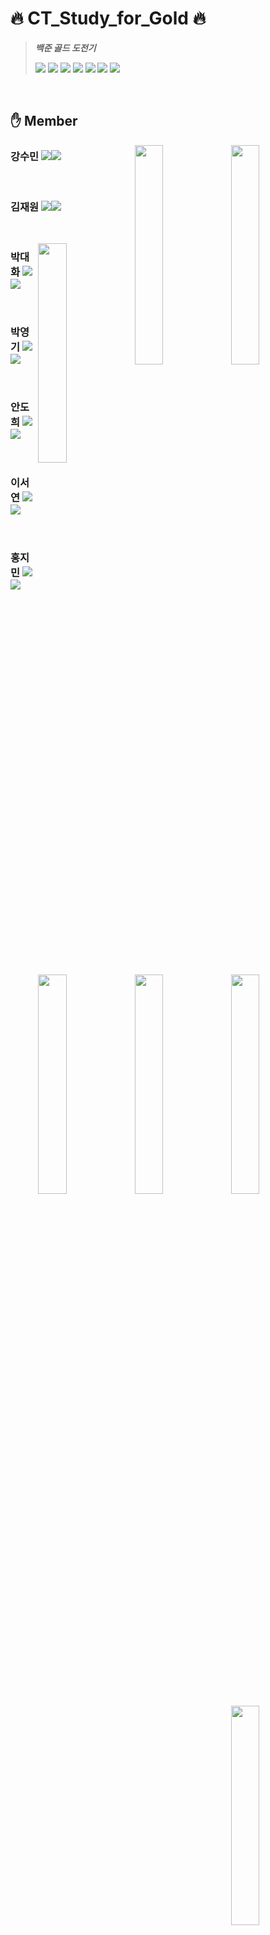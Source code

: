 # 🔥 CT_Study_for_Gold 🔥
> ***백준 골드 도전기***  
> 
> <img src="https://img.shields.io/badge/Github for Code Review-181717?style=flat-square&logo=GitHub&logoColor=white"/>
> <img src="https://img.shields.io/badge/JAVA-FF8000?style=flat-square"/>
> <img src="https://img.shields.io/badge/Eclipse-5858FA?style=flat-square&logo=Eclipse IDE"/>
> <img src="https://img.shields.io/badge/IntelliJ-FE2E64?style=flat-square&logo=IntelliJ IDEA"/>
> <img src="https://img.shields.io/badge/Notion-333?style=flat-square&logo=Notion"/>
> <img src="https://img.shields.io/badge/Solved.AC-17ce3a?style=flat-square"/>
> <img src="https://img.shields.io/badge/SSAFY-00BFFF?style=flat-square"/>

<br>

## ✋ Member
<a href="https://solved.ac/profile/kjwkjw1104"><img align="right" width="30%" src="http://mazandi.herokuapp.com/api?handle=kjwkjw1104&theme=warm"/></a>
<a href="https://solved.ac/profile/kangsm423"><img align="right" width="30%" src="http://mazandi.herokuapp.com/api?handle=kangsm423&theme=warm"/></a>
  
### 강수민  <a href="https://github.com/BreathIN423"><img src="https://img.shields.io/badge/BreathIn423-181717?style=flat-square&logo=GitHub&logoColor=white"/></a><a href="https://soooom.tistory.com/"><img src="https://img.shields.io/badge/기록방-F7E600?style=flat-square&logo=Tistory&logoColor=black"/></a>  

<br>  

### 김재원  <a href="https://github.com/Kanaloa21"><img src="https://img.shields.io/badge/Kanaloa21-181717?style=flat-square&logo=GitHub&logoColor=white"/></a><a href="https://soooom.tistory.com/"><img src="https://img.shields.io/badge/기록방-F7E600?style=flat-square&logo=Tistory&logoColor=black"/></a>  

<br>  

<a href="https://solved.ac/profile/daewha1021"><img align="right" width="30%" src="http://mazandi.herokuapp.com/api?handle=daewha1021&theme=warm"/></a>
<a href="https://solved.ac/profile/okip0428"><img align="right" width="30%" src="http://mazandi.herokuapp.com/api?handle=okip0428&theme=warm"/></a>

### 박대화  <a href="https://github.com/daehwa-park"><img src="https://img.shields.io/badge/daehwa park-181717?style=flat-square&logo=GitHub&logoColor=white"/></a><a href="https://velog.io/@mantaray/"><img src="https://img.shields.io/badge/Mantaray.log-20C997?style=flat-square&logo=Velog&logoColor=white"/></a>  

<br>  

### 박영기  <a href="https://github.com/park-yeong-ki"><img src="https://img.shields.io/badge/park yeong ki-181717?style=flat-square&logo=GitHub&logoColor=white"/></a><a href="https://soooom.tistory.com/"><img src="https://img.shields.io/badge/기록방-F7E600?style=flat-square&logo=Tistory&logoColor=black"/></a>  

<br>  

<a href="https://solved.ac/profile/adh1120"><img align="right" width="30%" src="http://mazandi.herokuapp.com/api?handle=adh1120&theme=warm"/></a>
<a href="https://solved.ac/profile/sylee"><img align="right" width="30%" src="http://mazandi.herokuapp.com/api?handle=sylee&theme=warm"/></a>

### 안도희  <a href="https://github.com/doheeahn"><img src="https://img.shields.io/badge/doheeahn-181717?style=flat-square&logo=GitHub&logoColor=white"/></a><a href="https://soooom.tistory.com/"><img src="https://img.shields.io/badge/기록방-F7E600?style=flat-square&logo=Tistory&logoColor=black"/></a>  

<br>  

### 이서연  <a href="https://github.com/sylee723"><img src="https://img.shields.io/badge/sylee723-181717?style=flat-square&logo=GitHub&logoColor=white"/></a><a href="https://soooom.tistory.com/"><img src="https://img.shields.io/badge/기록방-F7E600?style=flat-square&logo=Tistory&logoColor=black"/></a>  

<br>  

<a href="https://solved.ac/profile/imin3672"><img align="right" width="30%" src="http://mazandi.herokuapp.com/api?handle=imin3672&theme=warm"/></a>

### 홍지민  <a href="https://github.com/ZIM-H"><img src="https://img.shields.io/badge/ZIM_H-181717?style=flat-square&logo=GitHub&logoColor=white"/></a><a href="https://hzim-dev.tistory.com/"><img src="https://img.shields.io/badge/Hzim dev-F7E600?style=flat-square&logo=Tistory&logoColor=black"/></a>  

<br>  

   
   
<div style="clear:both;"></div>  

<br>  

## 🚨 규칙
>
> - **한 주에 4문제 풀기**
>   - 풀이 발표 2문제 : 골드 5 ~ 4
>   - 개인 풀이 2문제 : 각각 실버 3, 2이상 (solved.ac 상위 100 이내)
>   - 토요일 자정까지 push, PR
> - **코드리뷰** 
>   - 4문제 PR에 코멘트 남기기
> - **일요일 21:00 온라인 스터디**
>   - 2문제 풀이 발표 (각자의 풀이 비교 + 색다른 풀이 소개)
>   - 다음주 문제 및 발표자 선정
> - **과제 미흡 시 벌금 5,000원**

<br>

## 🍀 기록
### 1회차 (23.02.06 ~ 23.02.12)

- 문제 링크 1
- 문제 링크 2 
- 문제 링크 3 
- 문제 링크 4
- 회의록 (Notion 페이지 링크)

### 2회차

- 문제 링크 1
- 문제 링크 2
- 문제 링크 3
- 문제 링크 4
- 회의록 (Notion 페이지 링크)
